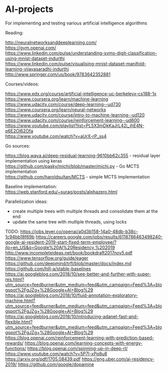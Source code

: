 # AI-projects
For implementing and testing various artificial intelligence algorithms

Reading:

http://neuralnetworksanddeeplearning.com/  
https://gym.openai.com/  
https://www.linkedin.com/pulse/understanding-svms-digit-classification-using-mnist-dataset-indurthi  
https://www.linkedin.com/pulse/visualising-mnist-dataset-manifold-learning-vijayasaradhi-indurthi  
http://www.springer.com/us/book/9783642352881  

Courses/videos:

https://www.edx.org/course/artificial-intelligence-uc-berkeleyx-cs188-1x  
https://www.coursera.org/learn/machine-learning  
https://www.udacity.com/course/deep-learning--ud730  
https://www.coursera.org/learn/neural-networks  
https://www.udacity.com/course/intro-to-machine-learning--ud120  
https://www.udacity.com/course/reinforcement-learning--ud600  
https://www.youtube.com/playlist?list=PL5X3mDkKaJrL42i_jhE4N-p6E2Ol62Ofa  
https://www.youtube.com/watch?v=aUrX-rP_ss4  

Go sources:

https://blog.waya.ai/deep-residual-learning-9610bb62c355 - residual layer implementation using keras  
https://github.com/pasky/michi/blob/master/michi.py - Go MCTS implementation  
https://github.com/haroldsultan/MCTS - simple MCTS implementation

Baseline implementation:  
https://web.stanford.edu/~surag/posts/alphazero.html

Parallelization ideas: 
- create multiple trees with multiple threads and consolidate them at the end
- update the same tree with mutliple threads, using locks

TODO:
https://jobs.lever.co/openai/a0d3b158-14a0-48db-b38c-1c94bb18f69b
https://careers.google.com/jobs/results/6118786463498240-google-ai-resident-2019-start-fixed-term-employee/?jlo=en_US&q=Google%20AI%20Residency,%202019
http://www.incompleteideas.net/book/bookdraft2017nov5.pdf
https://www.tensorflow.org/guide/eager
https://github.com/deepmind/trfl/blob/master/docs/index.md
https://github.com/hill-a/stable-baselines
https://ai.googleblog.com/2018/10/see-better-and-further-with-super-res.html?utm_source=feedburner&utm_medium=feed&utm_campaign=Feed%3A+blogspot%2FgJZg+%28Google+AI+Blog%29
https://ai.googleblog.com/2018/10/fluid-annotation-exploratory-machine.html?utm_source=feedburner&utm_medium=feed&utm_campaign=Feed%3A+blogspot%2FgJZg+%28Google+AI+Blog%29
https://ai.googleblog.com/2018/10/introducing-adanet-fast-and-flexible.html?utm_source=feedburner&utm_medium=feed&utm_campaign=Feed%3A+blogspot%2FgJZg+%28Google+AI+Blog%29
https://blog.openai.com/reinforcement-learning-with-prediction-based-rewards/
https://blog.openai.com/learning-concepts-with-energy-functions/
https://blog.openai.com/spinning-up-in-deep-rl/
https://www.youtube.com/watch?v=5P7I-xPq8u8
https://arxiv.org/pdf/1705.08439.pdf
https://eng.uber.com/ai-residency-2019/
https://github.com/google/dopamine


